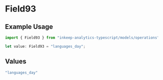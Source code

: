 # Field93

## Example Usage

```typescript
import { Field93 } from "inkeep-analytics-typescript/models/operations";

let value: Field93 = "languages_day";
```

## Values

```typescript
"languages_day"
```